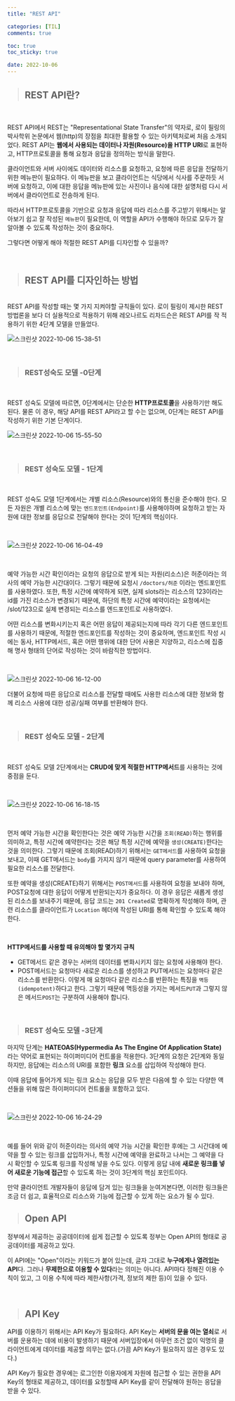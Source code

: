 ```yaml
---
title: "REST API"

categories: [TIL]
comments: true

toc: true
toc_sticky: true

date: 2022-10-06
---
```


> ## REST API란?

<br/>

REST API에서 REST는 "Representational State Transfer"의 약자로, 로이 필링의 박사학위 논문에서 웹(http)의 장점을 최대한 활용할 수 있는 아키텍처로써 처음 소개되었다. REST API는 **웹에서 사용되는 데이터나 자원(Resource)을 HTTP URI**로 표현하고, HTTP프로토콜을 통해 요청과 응답을 정의하는 방식을 말한다.

클라이언트와 서버 사이에도 데이터와 리소스를 요청하고, 요청에 따른 응답을 전달하기 위한 메뉴판이 필요하다. 이 메뉴판을 보고 클라이언트는 식당에서 식사를 주문하듯 서버에 요청하고, 이에 대한 응답을 메뉴판에 있는 사진이나 음식에 대한 설명처럼 다시 서버에서 클라이언트로 전송하게 된다.

따라서 HTTP프로토콜을 기반으로 요청과 응답에 따라 리소스를 주고받기 위해서는 알아보기 쉽고 잘 작성된 `메뉴판`이 필요한데, 이 역할을 API가 수행해야 하므로 모두가 잘 알아볼 수 있도록 작성하는 것이 중요하다.

그렇다면 어떻게 해야 적절한 REST API를 디자인할 수 있을까?

<br/>

> ## REST API를 디자인하는 방법

<br/>
REST API를 작성할 때는 몇 가지 지켜야할 규칙들이 있다. 로이 필링이 제시한 REST방법론을 보다 더 실용적으로 적용하기 위해 레오나르도 리차드슨은 REST API를 작 적용하기 위한 4단계 모델을 만들었다.

<br/>

![스크린샷 2022-10-06 15-38-51](https://user-images.githubusercontent.com/111376707/194231854-fe32d212-d99b-4ba2-8b62-83a5588eeb79.png)

<br />

> <h3>REST성숙도 모델 -0단계</h3>

<br/>

REST 성숙도 모델에 따르면, 0단계에서는 단순한 **HTTP프로토콜**을 사용하기만 해도 된다. 물론 이 경우, 해당 API를 REST API라고 할 수는 없으며, 0단계는 REST API를 작성하기 위한 기본 단계이다.

![스크린샷 2022-10-06 15-55-50](https://user-images.githubusercontent.com/111376707/194234911-e972c5cb-d9f0-4891-ab88-1dd5951f6d1d.png)

<br/>

> <h3>REST 성숙도 모델 - 1단계</h3>

<br/>

REST 성숙도 모델 1단계에서는 개별 리소스(Resource)와의 통신을 준수해야 한다.
모든 자원은 개별 리소스에 맞는 `엔드포인트(Endpoint)`를 사용해야하며 요청하고 받는 자원에 대한 정보를 응답으로 전달해야 한다는 것이 1단계의 핵심이다.

<br/>

![스크린샷 2022-10-06 16-04-49](https://user-images.githubusercontent.com/111376707/194236456-11a7e28b-cea7-4b38-8c9a-c62c706ee1d8.png)

<br/>

예약 가능한 시간 확인이라는 요청의 응답으로 받게 되는 자원(리소스)은 허준이라는 의사의 예약 가능한 시간대이다. 그렇기 때문에 요청시 `/doctors/허준` 이라는 엔드포인트를 사용하였다. 또한, 특정 시간에 예약하게 되면, 실제 slots라는 리소스의 123이라는 id를 가진 리소스가 변경되기 때문에, 하단의 특정 시간에 예약이라는 요청에서는 /slot/123으로 실제 변경되는 리소스를 엔드포인트로 사용하였다.

어떤 리소스를 변화시키는지 혹은 어떤 응답이 제공되는지에 따라 각기 다른 엔드포인트를 사용하기 때문에, 적절한 엔드포인트를 작성하는 것이 중요하며, 엔드포인트 작성 시에는 동사, HTTP메서드, 혹은 어떤 행위에 대한 단어 사용은 지양하고, 리소스에 집중해 명사 형태의 단어로 작성하는 것이 바람직한 방법이다.

<br/>

![스크린샷 2022-10-06 16-12-00](https://user-images.githubusercontent.com/111376707/194239707-0203529d-69ec-4fab-aab6-5ebb5de194f8.png)
<br/>

더불어 요청에 따른 응답으로 리소스를 전달할 때에도 사용한 리소스에 대한 정보와 함께 리소스 사용에 대한 성공/실패 여부를 반환해야 한다.

<br/>

> <h3>REST 성숙도 모델 - 2단계</h3>

<br/>

REST 성숙도 모델 2단계에서는 **CRUD에 맞게 적절한 HTTP메서드**를 사용하는 것에 중점을 둔다.

<br/>

![스크린샷 2022-10-06 16-18-15](https://user-images.githubusercontent.com/111376707/194242407-c6a74ade-15bd-406e-bc92-05856025c398.png)

<br/>

먼저 예약 가능한 시간을 확인한다는 것은 예약 가능한 시간을 `조회(READ)`하는 행위를 의미하고, 특정 시간에 예약한다는 것은 해당 특정 시간에 예약을 `생성(CREATE)`한다는 것을 의미한다. 그렇기 때문에 조회(READ)하기 위해서는 `GET메서드`를 사용하여 요청을 보내고, 이때 GET메서드는 `body`를 가지지 않기 때문에 query parameter를 사용하여 필요한 리소스를 전달한다.

또한 예약을 생성(CREATE)하기 위해서는 `POST메서드`를 사용하여 요청을 보내야 하며, POST요청에 대한 응답이 어떻게 반환되는지가 중요하다. 이 경우 응답은 새롭게 생성된 리소스를 보내주기 때문에, 응답 코드는 `201 Created`로 명확하게 작성해야 하며, 관련 리소스를 클라이언트가 `Location` 헤더에 작성된 URI를 통해 확인할 수 있도록 해야한다.

<br/>

**HTTP메서드를 사용할 때 유의해야 할 몇가지 규칙**

- GET메서드 같은 경우는 서버의 데이터를 변화시키지 않는 요청에 사용해야 한다.
  <br/>
- POST메서드는 요청마다 새로운 리소스를 생성하고 PUT메서드는 요청마다 같은 리소스를 반환한다. 이렇게 매 요청마다 같은 리소스를 반환하는 특징을 `멱등(idempotent)`하다고 한다. 그렇기 때문에 멱등성을 가지는 메서드`PUT`과 그렇지 않은 메서드`POST`는 구분하여 사용해야 합니다.

<br/>

> <h3>REST 성숙도 모델 -3단계</h3>

마지막 단계는 **HATEOAS(Hypermedia As The Engine Of Application State)** 라는 약어로 표현되는 하이퍼미디어 컨트롤을 적용한다.
3단계의 요청은 2단계와 동일하지만, 응답에는 리소스의 URI를 포함한 **링크** 요소를 삽입하여 작성해야 한다.

이때 응답에 들어가게 되는 링크 요소는 응답을 모두 받은 다음에 할 수 있는 다양한 액션들을 위해 많은 하이퍼미디어 컨트롤을 포함하고 있다.

<br/>

![스크린샷 2022-10-06 16-24-29](https://user-images.githubusercontent.com/111376707/194243572-7c92f845-b86f-4bee-9c5f-32aabfb87b57.png)

<br/>

예를 들어 위와 같이 허준이라는 의사의 예약 가능 시간을 확인한 후에는 그 시간대에 예약을 할 수 있는 링크를 삽입하거나, 특정 시간에 예약을 완료하고 나서는 그 예약을 다시 확인할 수 있도록 링크를 작성해 넣을 수도 있다. 이렇게 응답 내에 **새로운 링크를 넣어 새로운 기능에 접근**할 수 있도록 하는 것이 3단계의 핵심 포인트이다.

만약 클라이언트 개발자들이 응답에 담겨 있는 링크들을 눈여겨본다면, 이러한 링크들은 조금 더 쉽고, 효율적으로 리소스와 기능에 접근할 수 있게 하는 요소가 될 수 있다.

> ## Open API

정부에서 제공하는 공공데이터에 쉽게 접근할 수 있도록 정부는 Open API의 형태로 공공데이터를 제공하고 있다.

이 API에는 "Open"이라는 키워드가 붙어 있는데, 글자 그대로 **누구에게나 열려있는 API**다. 그러나 **무제한으로 이용할 수 있다**라는 의미는 아니다. API마다 정해진 이용 수칙이 있고, 그 이용 수칙에 따라 제한사항(가격, 정보의 제한 등)이 있을 수 있다.

<br/>

> ## API Key

API를 이용하기 위해서는 API Key가 필요하다. API Key는 **서버의 문을 여는 열쇠**로 서버를 운용하는 데에 비용이 발생하기 때문에 서버입장에서 아무런 조건 없이 익명의 클라이언트에게 데이터를 제공할 의무는 없다.(가끔 API Key가 필요하지 않은 경우도 있다.)

API Key가 필요한 경우에는 로그인한 이용자에게 자원에 접근할 수 있는 권한을 API Key의 형태로 제공하고, 데이터를 요청할때 API Key를 같이 전달해야 원하는 응답을 받을 수 있다.
